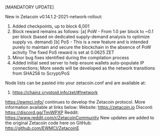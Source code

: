 [MANDATORY UPDATE]

New in Zetacoin v0.14.1.2-2021-network-rollout:
1) Added checkpoints, up to block 6,001
2) Block reward remains as follows:
        [a] PoW - From 1.0 per block to ~0.1 per block (based on dedicated supply-demand analysis to optimize supply vs. demand)
        [b] PoS - This is a new feature and is intended purely to maintain and secure the blockchain in the absence of PoW activity
            The fixed PoS reward is set at 0.0625 ZET 
3) Minor bug fixes identified during the compilation process
4) Added initial seed server to help ensure wallets auto-populate IP connections;
   More seeds will be developed as the network transitions from SHA256 to Scrypt/PoS

Node lists can be pasted into your zetacoin.conf and are available at:
1) https://chainz.cryptoid.info/zet/#!network

https://ewmci.info/ continues to develop the Zetacoin protocol. More information available at links below:
Website: https://zetacoin.io 
Discord: https://discord.gg/TmjWPXP
Reddit: https://www.reddit.com/r/ZetacoinCommunity
New updates are added to the original Zetacoin code here on GitHub:  http://github.com/EWMCI/ZetacoinE
